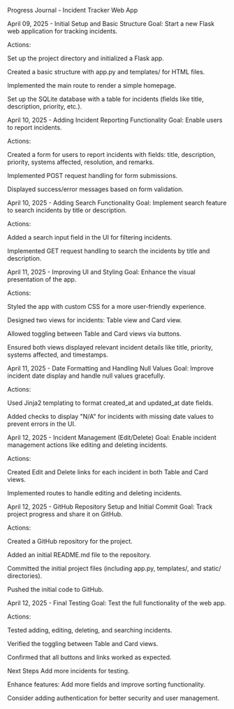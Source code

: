 Progress Journal - Incident Tracker Web App

April 09, 2025 - Initial Setup and Basic Structure
Goal: Start a new Flask web application for tracking incidents.

Actions:

Set up the project directory and initialized a Flask app.

Created a basic structure with app.py and templates/ for HTML files.

Implemented the main route to render a simple homepage.

Set up the SQLite database with a table for incidents (fields like title, description, priority, etc.).

April 10, 2025 - Adding Incident Reporting Functionality
Goal: Enable users to report incidents.

Actions:

Created a form for users to report incidents with fields: title, description, priority, systems affected, resolution, and remarks.

Implemented POST request handling for form submissions.

Displayed success/error messages based on form validation.

April 10, 2025 - Adding Search Functionality
Goal: Implement search feature to search incidents by title or description.

Actions:

Added a search input field in the UI for filtering incidents.

Implemented GET request handling to search the incidents by title and description.

April 11, 2025 - Improving UI and Styling
Goal: Enhance the visual presentation of the app.

Actions:

Styled the app with custom CSS for a more user-friendly experience.

Designed two views for incidents: Table view and Card view.

Allowed toggling between Table and Card views via buttons.

Ensured both views displayed relevant incident details like title, priority, systems affected, and timestamps.

April 11, 2025 - Date Formatting and Handling Null Values
Goal: Improve incident date display and handle null values gracefully.

Actions:

Used Jinja2 templating to format created_at and updated_at date fields.

Added checks to display "N/A" for incidents with missing date values to prevent errors in the UI.

April 12, 2025 - Incident Management (Edit/Delete)
Goal: Enable incident management actions like editing and deleting incidents.

Actions:

Created Edit and Delete links for each incident in both Table and Card views.

Implemented routes to handle editing and deleting incidents.

April 12, 2025 - GitHub Repository Setup and Initial Commit
Goal: Track project progress and share it on GitHub.

Actions:

Created a GitHub repository for the project.

Added an initial README.md file to the repository.

Committed the initial project files (including app.py, templates/, and static/ directories).

Pushed the initial code to GitHub.

April 12, 2025 - Final Testing
Goal: Test the full functionality of the web app.

Actions:

Tested adding, editing, deleting, and searching incidents.

Verified the toggling between Table and Card views.

Confirmed that all buttons and links worked as expected.

Next Steps
Add more incidents for testing.

Enhance features: Add more fields and improve sorting functionality.

Consider adding authentication for better security and user management.
